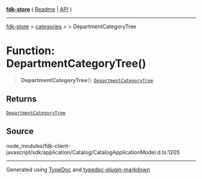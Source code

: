 [**fdk-store**](../../../README.md) ( [Readme](../../../README.md) \| [API](../../../API.md) )

---

[fdk-store](../../../API.md) > [categories](../../README.md) > [<internal>](../README.md) > DepartmentCategoryTree

# Function: DepartmentCategoryTree()

> **DepartmentCategoryTree**(): [`DepartmentCategoryTree`](../type-aliases/type-alias.DepartmentCategoryTree.md)

## Returns

[`DepartmentCategoryTree`](../type-aliases/type-alias.DepartmentCategoryTree.md)

## Source

node_modules/fdk-client-javascript/sdk/application/Catalog/CatalogApplicationModel.d.ts:1205

---

Generated using [TypeDoc](https://typedoc.org/) and [typedoc-plugin-markdown](https://www.npmjs.com/package/typedoc-plugin-markdown)
